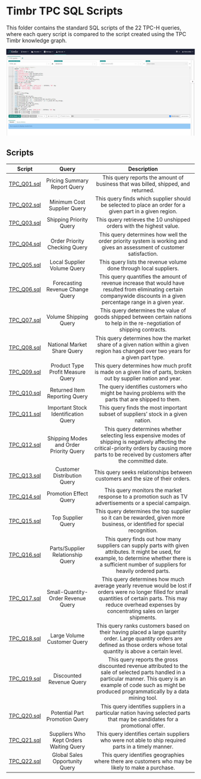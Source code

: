 # Timbr TPC SQL Scripts
This folder contains the standard SQL scripts of the 22 TPC-H queries, where each query script is compared to the script created using the TPC Timbr knowledge graph.

![The_SQL_Editor](./SQL_Editor_TPC_Queries.png)

## Scripts

| Script              | Query | Description |
| :-------------------: | :-----------: | :-----------: |
| [TPC_Q01.sql](./TPC_Q01.sql) | Pricing Summary Report Query | This query reports the amount of business that was billed, shipped, and returned. |
| [TPC_Q02.sql](./TPC_Q02.sql) | Minimum Cost Supplier Query | This query finds which supplier should be selected to place an order for a given part in a given region. |
| [TPC_Q03.sql](./TPC_Q03.sql) | Shipping Priority Query  | This query retrieves the 10 unshipped orders with the highest value. |
| [TPC_Q04.sql](./TPC_Q04.sql) | Order Priority Checking Query | This query determines how well the order priority system is working and gives an assessment of customer satisfaction. |
| [TPC_Q05.sql](./TPC_Q05.sql) | Local Supplier Volume Query |This query lists the revenue volume done through local suppliers. |
| [TPC_Q06.sql](./TPC_Q06.sql) | Forecasting Revenue Change Query |This query quantifies the amount of revenue increase that would have resulted from eliminating certain companywide discounts in a given percentage range in a given year. |
| [TPC_Q07.sql](./TPC_Q07.sql) | Volume Shipping Query |This query determines the value of goods shipped between certain nations to help in the re-negotiation of shipping contracts. |
| [TPC_Q08.sql](./TPC_Q08.sql) | National Market Share Query |This query determines how the market share of a given nation within a given region has changed over two years for a given part type. |
| [TPC_Q09.sql](./TPC_Q09.sql) | Product Type Profit Measure Query |This query determines how much profit is made on a given line of parts, broken out by supplier nation and year. |
| [TPC_Q10.sql](./TPC_Q10.sql) | Returned Item Reporting Query |The query identifies customers who might be having problems with the parts that are shipped to them. |
| [TPC_Q11.sql](./TPC_Q11.sql) | Important Stock Identification Query |This query finds the most important subset of suppliers’ stock in a given nation. |
| [TPC_Q12.sql](./TPC_Q12.sql) | Shipping Modes and Order Priority Query |This query determines whether selecting less expensive modes of shipping is negatively affecting the critical-priority orders by causing more parts to be received by customers after the committed date. |
| [TPC_Q13.sql](./TPC_Q13.sql) | Customer Distribution Query |This query seeks relationships between customers and the size of their orders. |
| [TPC_Q14.sql](./TPC_Q14.sql) | Promotion Effect Query |This query monitors the market response to a promotion such as TV advertisements or a special campaign. |
| [TPC_Q15.sql](./TPC_Q15.sql) | Top Supplier Query |This query determines the top supplier so it can be rewarded, given more business, or identified for special recognition. |
| [TPC_Q16.sql](./TPC_Q16.sql) | Parts/Supplier Relationship Query |This query finds out how many suppliers can supply parts with given attributes. It might be used, for example, to determine whether there is a sufficient number of suppliers for heavily ordered parts. |
| [TPC_Q17.sql](./TPC_Q17.sql) | Small-Quantity-Order Revenue Query |This query determines how much average yearly revenue would be lost if orders were no longer filled for small quantities of certain parts. This may reduce overhead expenses by concentrating sales on larger shipments. |
| [TPC_Q18.sql](./TPC_Q18.sql) | Large Volume Customer Query |This query ranks customers based on their having placed a large quantity order. Large quantity orders are defined as those orders whose total quantity is above a certain level. |
| [TPC_Q19.sql](./TPC_Q19.sql) | Discounted Revenue Query |This query reports the gross discounted revenue attributed to the sale of selected parts handled in a particular manner. This query is an example of code such as might be produced programmatically by a data mining tool. |
| [TPC_Q20.sql](./TPC_Q20.sql) | Potential Part Promotion Query |This query identifies suppliers in a particular nation having selected parts that may be candidates for a promotional offer. |
| [TPC_Q21.sql](./TPC_Q21.sql) | Suppliers Who Kept Orders Waiting Query |This query identifies certain suppliers who were not able to ship required parts in a timely manner. |
| [TPC_Q22.sql](./TPC_Q22.sql) | Global Sales Opportunity Query |This query identifies geographies where there are customers who may be likely to make a purchase. |
